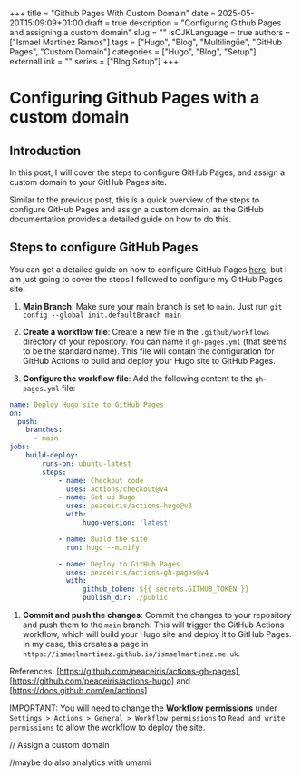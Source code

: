 +++
title = "Github Pages With Custom Domain"
date = 2025-05-20T15:09:09+01:00
draft = true
description = "Configuring Github Pages and assigning a custom domain"
slug = ""
isCJKLanguage = true
authors = ["Ismael Martinez Ramos"]
tags = ["Hugo", "Blog", "Multilingüe", "GitHub Pages", "Custom Domain"]
categories = ["Hugo", "Blog", "Setup"]
externalLink = ""
series = ["Blog Setup"]
+++

# Configuring Github Pages with a custom domain

## Introduction

In this post, I will cover the steps to configure GitHub Pages, and assign a custom domain to your GitHub Pages site.

Similar to the previous post, this is a quick overview of the steps to configure GitHub Pages and assign a custom domain, as the GitHub documentation provides a detailed guide on how to do this.

## Steps to configure GitHub Pages

You can get a detailed guide on how to configure GitHub Pages [here](https://docs.github.com/en/pages/getting-started-with-github-pages), but I am just going to cover the steps I followed to configure my GitHub Pages site.

1. **Main Branch**: Make sure your main branch is set to `main`. Just run `git config --global init.defaultBranch main`

1. **Create a workflow file**: Create a new file in the `.github/workflows` directory of your repository. You can name it `gh-pages.yml` (that seems to be the standard name). This file will contain the configuration for GitHub Actions to build and deploy your Hugo site to GitHub Pages.
1. **Configure the workflow file**: Add the following content to the `gh-pages.yml` file:
```yaml
name: Deploy Hugo site to GitHub Pages
on:
  push:
    branches:
      - main
jobs:
    build-deploy:
        runs-on: ubuntu-latest
        steps:
            - name: Checkout code
              uses: actions/checkout@v4
            - name: Set up Hugo
              uses: peaceiris/actions-hugo@v3
              with:
                  hugo-version: 'latest'

            - name: Build the site
              run: hugo --minify

            - name: Deploy to GitHub Pages
              uses: peaceiris/actions-gh-pages@v4
              with:
                  github_token: ${{ secrets.GITHUB_TOKEN }}
                  publish_dir: ./public
```
1. **Commit and push the changes**: Commit the changes to your repository and push them to the `main` branch. This will trigger the GitHub Actions workflow, which will build your Hugo site and deploy it to GitHub Pages. In my case, this creates a page in `https://ismaelmartinez.github.io/ismaelmartinez.me.uk`.

References: [https://github.com/peaceiris/actions-gh-pages], [https://github.com/peaceiris/actions-hugo] and [https://docs.github.com/en/actions]

IMPORTANT: You will need to change the **Workflow permissions** under `Settings > Actions > General > Workflow permissions` to `Read and write permissions` to allow the workflow to deploy the site.

// Assign a custom domain

//maybe do also analytics with umami
